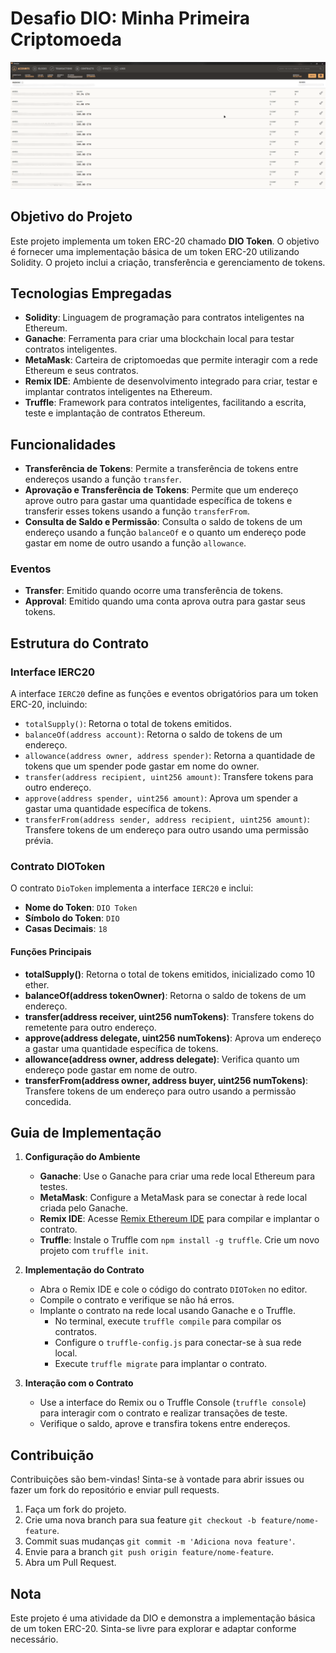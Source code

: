 <!-- Projeto Finalizado -->
# Desafio DIO: Minha Primeira Criptomoeda

<div align="center">
  <img src="Thumb.png" alt="Ganache Wallpaper"/>
</div>

## Objetivo do Projeto

Este projeto implementa um token ERC-20 chamado **DIO Token**. O objetivo é fornecer uma implementação básica de um token ERC-20 utilizando Solidity. O projeto inclui a criação, transferência e gerenciamento de tokens.

## Tecnologias Empregadas

- **Solidity**: Linguagem de programação para contratos inteligentes na Ethereum.
- **Ganache**: Ferramenta para criar uma blockchain local para testar contratos inteligentes.
- **MetaMask**: Carteira de criptomoedas que permite interagir com a rede Ethereum e seus contratos.
- **Remix IDE**: Ambiente de desenvolvimento integrado para criar, testar e implantar contratos inteligentes na Ethereum.
- **Truffle**: Framework para contratos inteligentes, facilitando a escrita, teste e implantação de contratos Ethereum.

## Funcionalidades

- **Transferência de Tokens**: Permite a transferência de tokens entre endereços usando a função `transfer`.
- **Aprovação e Transferência de Tokens**: Permite que um endereço aprove outro para gastar uma quantidade específica de tokens e transferir esses tokens usando a função `transferFrom`.
- **Consulta de Saldo e Permissão**: Consulta o saldo de tokens de um endereço usando a função `balanceOf` e o quanto um endereço pode gastar em nome de outro usando a função `allowance`.

### Eventos

- **Transfer**: Emitido quando ocorre uma transferência de tokens.
- **Approval**: Emitido quando uma conta aprova outra para gastar seus tokens.

## Estrutura do Contrato

### Interface IERC20

A interface `IERC20` define as funções e eventos obrigatórios para um token ERC-20, incluindo:

- `totalSupply()`: Retorna o total de tokens emitidos.
- `balanceOf(address account)`: Retorna o saldo de tokens de um endereço.
- `allowance(address owner, address spender)`: Retorna a quantidade de tokens que um spender pode gastar em nome do owner.
- `transfer(address recipient, uint256 amount)`: Transfere tokens para outro endereço.
- `approve(address spender, uint256 amount)`: Aprova um spender a gastar uma quantidade específica de tokens.
- `transferFrom(address sender, address recipient, uint256 amount)`: Transfere tokens de um endereço para outro usando uma permissão prévia.

### Contrato DIOToken

O contrato `DioToken` implementa a interface `IERC20` e inclui:

- **Nome do Token**: `DIO Token`
- **Símbolo do Token**: `DIO`
- **Casas Decimais**: `18`

#### Funções Principais

- **totalSupply()**: Retorna o total de tokens emitidos, inicializado como 10 ether.
- **balanceOf(address tokenOwner)**: Retorna o saldo de tokens de um endereço.
- **transfer(address receiver, uint256 numTokens)**: Transfere tokens do remetente para outro endereço.
- **approve(address delegate, uint256 numTokens)**: Aprova um endereço a gastar uma quantidade específica de tokens.
- **allowance(address owner, address delegate)**: Verifica quanto um endereço pode gastar em nome de outro.
- **transferFrom(address owner, address buyer, uint256 numTokens)**: Transfere tokens de um endereço para outro usando a permissão concedida.

## Guia de Implementação

1. **Configuração do Ambiente**
   - **Ganache**: Use o Ganache para criar uma rede local Ethereum para testes.
   - **MetaMask**: Configure a MetaMask para se conectar à rede local criada pelo Ganache.
   - **Remix IDE**: Acesse [Remix Ethereum IDE](https://remix.ethereum.org) para compilar e implantar o contrato.
   - **Truffle**: Instale o Truffle com `npm install -g truffle`. Crie um novo projeto com `truffle init`.

2. **Implementação do Contrato**
   - Abra o Remix IDE e cole o código do contrato `DIOToken` no editor.
   - Compile o contrato e verifique se não há erros.
   - Implante o contrato na rede local usando Ganache e o Truffle.
     - No terminal, execute `truffle compile` para compilar os contratos.
     - Configure o `truffle-config.js` para conectar-se à sua rede local.
     - Execute `truffle migrate` para implantar o contrato.

3. **Interação com o Contrato**
   - Use a interface do Remix ou o Truffle Console (`truffle console`) para interagir com o contrato e realizar transações de teste.
   - Verifique o saldo, aprove e transfira tokens entre endereços.

## Contribuição

Contribuições são bem-vindas! Sinta-se à vontade para abrir issues ou fazer um fork do repositório e enviar pull requests.

1. Faça um fork do projeto.
2. Crie uma nova branch para sua feature `git checkout -b feature/nome-feature`.
3. Commit suas mudanças `git commit -m 'Adiciona nova feature'`.
4. Envie para a branch `git push origin feature/nome-feature`.
5. Abra um Pull Request.

## Nota

Este projeto é uma atividade da DIO e demonstra a implementação básica de um token ERC-20. Sinta-se livre para explorar e adaptar conforme necessário.

